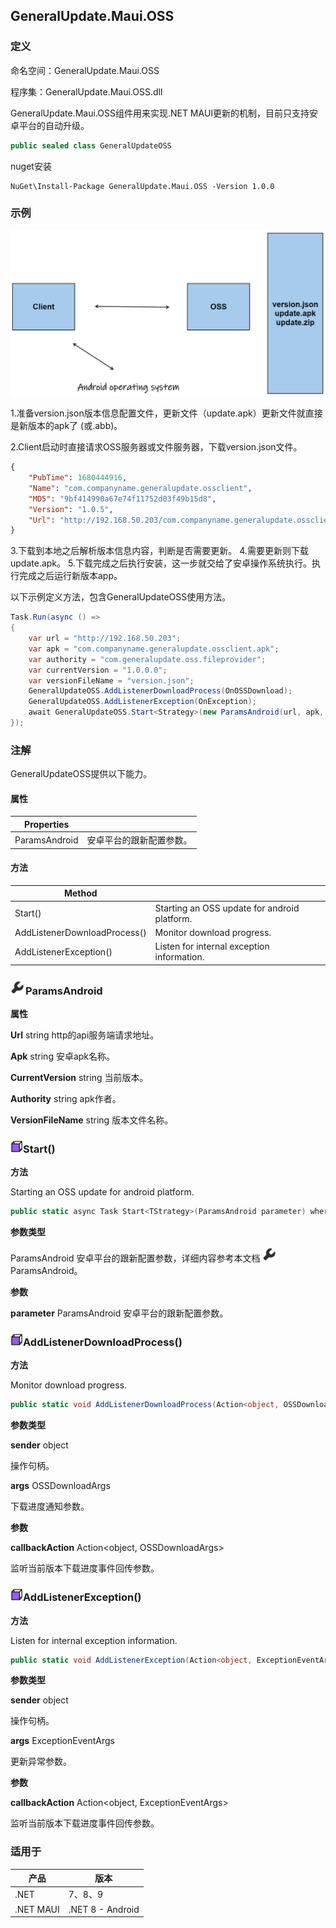 ## GeneralUpdate.Maui.OSS

### 定义

命名空间：GeneralUpdate.Maui.OSS

程序集：GeneralUpdate.Maui.OSS.dll



GeneralUpdate.Maui.OSS组件用来实现.NET MAUI更新的机制，目前只支持安卓平台的自动升级。

```c#
public sealed class GeneralUpdateOSS
```

nuget安装

```shell
NuGet\Install-Package GeneralUpdate.Maui.OSS -Version 1.0.0
```



### 示例

<img src="../imgs/oss_maui_flow.png" alt="oss_maui_flow" style="zoom:50%;" />

1.准备version.json版本信息配置文件，更新文件（update.apk）更新文件就直接是新版本的apk了 (或.abb)。 

2.Client启动时直接请求OSS服务器或文件服务器，下载version.json文件。

```json
{ 
    "PubTime": 1680444916,
    "Name": "com.companyname.generalupdate.ossclient",
    "MD5": "9bf414990a67e74f11752d03f49b15d8", 
    "Version": "1.0.5", 
    "Url": "http://192.168.50.203/com.companyname.generalupdate.ossclient.apk" 
} 
```

3.下载到本地之后解析版本信息内容，判断是否需要更新。 4.需要更新则下载update.apk。 5.下载完成之后执行安装，这一步就交给了安卓操作系统执行。执行完成之后运行新版本app。



以下示例定义方法，包含GeneralUpdateOSS使用方法。

```c#
Task.Run(async () =>
{
    var url = "http://192.168.50.203";
    var apk = "com.companyname.generalupdate.ossclient.apk";
    var authority = "com.generalupdate.oss.fileprovider";
    var currentVersion = "1.0.0.0";
    var versionFileName = "version.json";
    GeneralUpdateOSS.AddListenerDownloadProcess(OnOSSDownload);
    GeneralUpdateOSS.AddListenerException(OnException);
    await GeneralUpdateOSS.Start<Strategy>(new ParamsAndroid(url, apk, authority, currentVersion, versionFileName));
});
```



### 注解

GeneralUpdateOSS提供以下能力。

#### 属性

| Properties    |                          |
| ------------- | ------------------------ |
| ParamsAndroid | 安卓平台的跟新配置参数。 |



#### 方法

| Method                       |                                              |
| ---------------------------- | -------------------------------------------- |
| Start()                      | Starting an OSS update for android platform. |
| AddListenerDownloadProcess() | Monitor download progress.                   |
| AddListenerException()       | Listen for internal exception information.   |



### <img src="../imgs/property.png" alt="property" style="zoom:12%;" />ParamsAndroid

**属性**

**Url** string http的api服务端请求地址。

**Apk** string 安卓apk名称。

**CurrentVersion** string 当前版本。

**Authority** string  apk作者。

**VersionFileName** string 版本文件名称。



### <img src="../imgs/func.png" alt="func" style="zoom:10%;" />Start()

**方法**

Starting an OSS update for android platform.

```c#
public static async Task Start<TStrategy>(ParamsAndroid parameter) where TStrategy : AbstractStrategy, new();
```



**参数类型**

ParamsAndroid 安卓平台的跟新配置参数，详细内容参考本文档  <img src="../imgs/property.png" alt="property" style="zoom:12%;" />ParamsAndroid。



**参数**

**parameter** ParamsAndroid 安卓平台的跟新配置参数。



### <img src="../imgs/func.png" alt="func" style="zoom:10%;" />AddListenerDownloadProcess()

**方法**

Monitor download progress.

```c#
public static void AddListenerDownloadProcess(Action<object, OSSDownloadArgs> callbackAction);
```



**参数类型**

**sender** object 

操作句柄。

**args** OSSDownloadArgs

下载进度通知参数。



**参数**

**callbackAction** Action<object, OSSDownloadArgs> 

监听当前版本下载进度事件回传参数。



### <img src="../imgs/func.png" alt="func" style="zoom:10%;" />AddListenerException()

**方法**

Listen for internal exception information.

```c#
public static void AddListenerException(Action<object, ExceptionEventArgs> callbackAction);
```



**参数类型**

**sender** object 

操作句柄。

**args** ExceptionEventArgs

更新异常参数。



**参数**

**callbackAction** Action<object, ExceptionEventArgs> 

监听当前版本下载进度事件回传参数。



### 适用于

| 产品      | 版本             |
| --------- | ---------------- |
| .NET      | 7、8、9          |
| .NET MAUI | .NET 8 - Android |